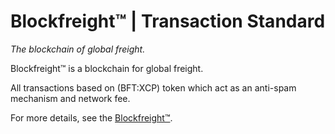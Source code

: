 # Blockfreight™ | Transaction Standard

*The blockchain of global freight.*

Blockfreight™ is a blockchain for global freight.

All transactions based on (BFT:XCP) token which act as an anti-spam mechanism and network fee.

For more details, see the [Blockfreight™](https://blockfreight.com).